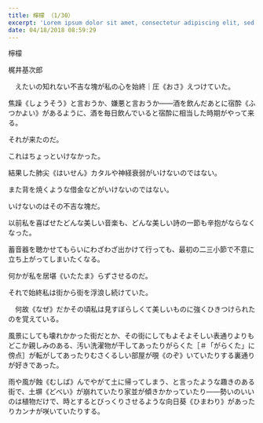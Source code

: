 ```yaml
---
title: 檸檬 （1/30）
excerpt: 'Lorem ipsum dolor sit amet, consectetur adipiscing elit, sed do eiusmod tempor incididunt ut labore et dolore magna aliqua. Praesent elementum facilisis leo vel fringilla est ullamcorper eget. At imperdiet dui accumsan sit amet nulla facilisi morbi tempus.'
date: 04/18/2018 08:59:29
---
```


檸檬

梶井基次郎

　えたいの知れない不吉な塊が私の心を始終｜圧《おさ》えつけていた。

焦躁《しょうそう》と言おうか、嫌悪と言おうか——酒を飲んだあとに宿酔《ふつかよい》があるように、酒を毎日飲んでいると宿酔に相当した時期がやって来る。

それが来たのだ。

これはちょっといけなかった。

結果した肺尖《はいせん》カタルや神経衰弱がいけないのではない。

また背を焼くような借金などがいけないのではない。

いけないのはその不吉な塊だ。

以前私を喜ばせたどんな美しい音楽も、どんな美しい詩の一節も辛抱がならなくなった。

蓄音器を聴かせてもらいにわざわざ出かけて行っても、最初の二三小節で不意に立ち上がってしまいたくなる。

何かが私を居堪《いたたま》らずさせるのだ。

それで始終私は街から街を浮浪し続けていた。

　何故《なぜ》だかその頃私は見すぼらしくて美しいものに強くひきつけられたのを覚えている。

風景にしても壊れかかった街だとか、その街にしてもよそよそしい表通りよりもどこか親しみのある、汚い洗濯物が干してあったりがらくた［＃「がらくた」に傍点］が転がしてあったりむさくるしい部屋が覗《のぞ》いていたりする裏通りが好きであった。

雨や風が蝕《むしば》んでやがて土に帰ってしまう、と言ったような趣きのある街で、土塀《どべい》が崩れていたり家並が傾きかかっていたり——勢いのいいのは植物だけで、時とするとびっくりさせるような向日葵《ひまわり》があったりカンナが咲いていたりする。
